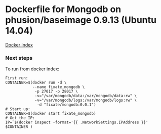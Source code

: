 # Dockerfile for Mongodb on phusion/baseimage 0.9.13 (Ubuntu 14.04)

[Docker index](https://index.docker.io/u/fixate/mongodb/)

### Next steps

To run from docker index:

```shell
First run:
CONTAINER=$(docker run -d \
            --name fixate_mongodb \
             -p 27017 -p 28017 \
             -v="/var/mongodb/data:/var/mongodb/data:rw" \
             -v="/var/mongodb/logs:/var/mongodb/logs:rw" \
              -d "fixate/mongodb:0.0.1")
# Start up:
CONTAINER=$(docker start fixate_mongodb)
# Get the IP:
IP=`$(docker inspect -format='{{ .NetworkSettings.IPAddress }}' $CONTAINER )
```
